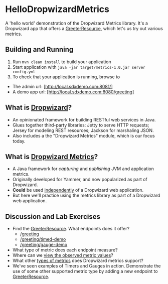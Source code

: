 # HelloDropwizardMetrics
A 'hello world' demonstration of the Dropwizard Metrics library.
It's a Dropwizard app that offers a [GreeterResource](src/main/java/hello/metrics/resources/GreeterResource.java), which let's us try out various metrics.

Building and Running
---
1. Run `mvn clean install` to build your application
1. Start application with `java -jar target/metrics-1.0.jar server config.yml`
1. To check that your application is running, browse to
  - The admin url:  [http://local.sdxdemo.com:8081/]
  - A demo app url: [http://local.sdxdemo.com:8080/greeting]

What is [Dropwizard](http://www.dropwizard.io/1.3.0/docs/getting-started.html)?
---
 - An opinionated framework for building RESTful web services in Java.
 - Glues together third-party libraries: Jetty to serve HTTP requests; Jersey for modeling REST resources; Jackson for marshaling JSON.
 - Also includes a the "Dropwizard Metrics" module, which is our focus today.

What is [Dropwizard Metrics](http://metrics.dropwizard.io/4.0.0/)?
---
 - A Java framework for _capturing_ and _publishing_ JVM and application metrics.
 - Originally developed for Yammer, and now popularized as part of Dropwizard.
 - __Could__ be used [independently](http://metrics.dropwizard.io/4.0.0/getting-started.html) of a Dropwizard web application.
 - But here we'll practice using the metrics library as part of a Dropwizard web application.

Discussion and Lab Exercises
---
 - Find the [GreeterResource](src/main/java/hello/metrics/resources/GreeterResource.java).  What endpoints does it offer?
   - [/greeting](http://localhost:8080/greeting)
   - [/greeting/timed-demo](http://localhost:8080/greeting/timed-demo)
   - [/greeting/gauge-demo](http://localhost:8080/greeting/gauge-demo)
 - What type of metric does each endpoint measure?
 - Where can we [view the observed metric values](http://local.sdxdemo.com:8081/metrics?pretty=true)?
 - What other [types of metrics](http://metrics.dropwizard.io/4.0.0/manual/core.html) does Dropwizard metrics support?
 - We've seen examples of Timers and Gauges in action.  Demonstrate the use of some other supported metric type by adding a new endpoint to [GreeterResource](src/main/java/hello/metrics/resources/GreeterResource.java).

